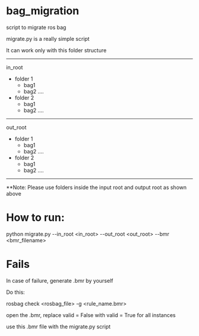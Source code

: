 # bag_migration
script to migrate ros bag

migrate.py is a really simple script

It can work only with this folder structure

-------------------------------------------
in_root
 - folder 1
    - bag1
    - bag2
    ....
 - folder 2
    - bag1
    - bag2
    ....
-------------------------------------------
out_root
 - folder 1
    - bag1
    - bag2
    ....
 - folder 2
    - bag1
    - bag2
    ....
-------------------------------------------

**Note: Please use folders inside the input root and output root as shown above

# How to run:

python migrate.py --in_root <in_root> --out_root <out_root> --bmr <bmr_filename>

# Fails

In case of failure, generate .bmr by yourself

Do this:

  rosbag check <rosbag_file> -g <rule_name.bmr>

  open the .bmr, replace valid = False with valid = True for all instances

  use this .bmr file with the migrate.py script
